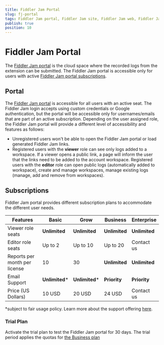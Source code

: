 ```yaml
---
title: Fiddler Jam Portal
slug: fj-portal
tags: Fiddler Jam portal, Fiddler Jam site, Fiddler Jam web, Fiddler Jam portal users
publish: true
position: 10
---
```


# Fiddler Jam Portal

The [Fiddler Jam portal](https://jam.getfiddler.com) is the cloud space where the recorded logs from the extension can be submitted. The Fiddler Jam portal is accessible only for users with active [Fiddler Jam portal subscriptions](#subscriptions).


## Portal

The [Fiddler Jam portal](https://jam.getfiddler.com) is accessible for all users with an active seat. The Fiddler Jam login accepts using custom credentials or Google authentication, but the portal will be accessible only for usernames/emails that are part of an active subscription. Depending on the user assigned role, the Fiddler Jam portal will provide a different level of accessibility and features as follows:

- Unregistered users won't be able to open the Fiddler Jam portal or load generated Fiddler Jam links.
- Registered users with the **viewer** role can see only logs added to a workspace. If a viewer opens a public link, a page will inform the user that the links need to be added to the account workspace.
Registered users with the **editor** role can open public logs (automatically added to workspace), create and manage workspaces, manage existing logs (manage, add and remove from workspaces).


## Subscriptions

Fiddler Jam portal provides different subscription plans to accommodate the different user needs.

| __Features__ |  __Basic__ | __Grow__ | __Business__ | __Enterprise__ |
|---|---|---|---|---|
| Viewer role seats | **Unlimited** | **Unlimited** | **Unlimited** | **Unlimited** |
| Editor role seats | Up to 2 | Up to 10 | Up to 20 | Contact us |
| Reports per month per license | 10 | 30 | **Unlimited** | **Unlimited** |
| Email Support | **Unlimited*** | **Unlimited*** |  **Priority** |  **Priority** |
| Price (US Dollars) | 10 USD | 20 USD |  24 USD | Contact us |

*subject to fair usage policy. Learn more about the support offering [here](#).

### Trial Plan

Activate the trial plan to test the Fiddler Jam portal for 30 days.  The trial period applies the quotas for [the Business plan](#business-plan)
